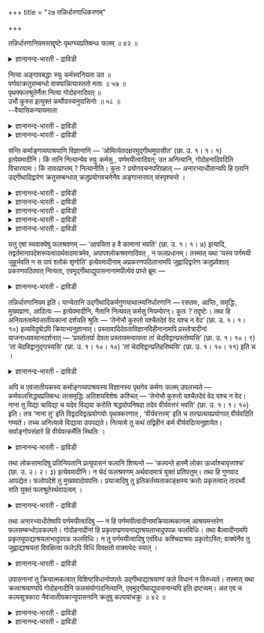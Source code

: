 +++
title = "२७ तन्निर्धारणाधिकरणम्"

+++

तन्निर्धारणानियमस्तद्दृष्टेः पृथग्घ्यप्रतिबन्धः फलम् ॥ ४२ ॥  
<details><summary>ज्ञानानन्द-भारती - द्राविडी</summary>

तन्निर्दारणानियमस्तत्त्रुष्टे: प्रुदक्क्यप्रदिबन्द: पलम् ॥ ४२ ॥
</details>

नित्या अङ्गावबद्धाः स्युः कर्मस्वनियता उत ॥  
पर्णवत्क्रतुसम्बन्धो वाक्यान्नित्यास्ततो मताः ॥ ५७ ॥  
पृथक्फलश्रुतेर्नैता नित्या गोदोहनादिवत् ॥  
उभौ कुरुत इत्युक्तं कर्मोपास्यनुपासिनोः ॥ ५८ ॥  
--वैयासिकन्यायमाला

<details><summary>ज्ञानानन्द-भारती - द्राविडी</summary>

कर्माक्कळिल् अङ्गङ्गळोडु सम्बन्दप्पट्ट उबास ऩैगळ् नित्यम्गळा (अवसियम्
अऩुष्टिक्क वेण्डिय वैगळा)? अल्लदु, अवसियमिल्लैया? वाक्कियत्तिलिरुन्दु
पर्णम् (इलै) पोल यागत्तिऩ् सम्बन्दम् तॆरिगिऱदु। आगैयाल् नित्यमाग
करुदप्पडुगिऩ्ऱऩ।
</details>

<details><summary>ज्ञानानन्द-भारती - द्राविडी</summary>

तऩियाग पलऩ् सॊल्लप्पडुवदाल्, को तोहऩम् पोल इवै नित्यमल्ल, उबासिप्पवऩ्,
उबासिक्कादवऩ् इरुवर् विषयमाग "इरुवरुम् कर्मावै सॆय्गिऱार्गळ्" ऎऩ्ऱु
सॊल्लप्पट्टिरुक्किऱदु।
</details>

सन्ति कर्माङ्गव्यपाश्रयाणि विज्ञानानि — ‘ओमित्येतदक्षरमुद्गीथमुपासीत’
(छा. उ. १। १। १) इत्येवमादीनि। किं तानि नित्यान्येव स्युः कर्मसु ,
पर्णमयीत्वादिवत्; उत अनित्यानि, गोदोहनादिवदिति विचारयामः। किं
तावत्प्राप्तम् ? नित्यानीति। कुतः ? प्रयोगवचनपरिग्रहात् —
अनारभ्याधीतान्यपि हि एतानि उद्गीथादिद्वारेण क्रतुसम्बन्धात्
क्रतुप्रयोगवचनेनैव अङ्गान्तरवत् संस्पृश्यन्ते ।

<details><summary>ज्ञानानन्द-भारती - द्राविडी</summary>

(कर्माक्कळैच् चॆय्युम्बॊऴुदु उत्कीदम् मुदलाऩ कर्माङ्गङ्गळैप्पऱ्ऱिय
उबासऩङ्गळै कट्टायम् अऩुष्टिक्क वेण्डुमा अल्लदु कट्टायमिल्लैया ऎऩ्ऱु
सन्देहम्।
</details>

<details><summary>ज्ञानानन्द-भारती - द्राविडी</summary>

पलासमरत्ताल् सॆय्द जुहुवै उबयोगप् पडुत्तिऩाल् पाबवार्त्तैयै
केट्कमाट्टाऩ् ऎऩ्बदु कर्मावै कुऱिप्पिट्टुच् चॊल्लाद पोदिलुम् कर्मावुक्कु
अङ्गमाऩ जुहुवैप् पऱ्ऱियदाल् कर्माविल् सम्बन्द मुळ्ळदुबोल् इङ्गुम्
कर्माविऱ्कु अङ्गमाऩ उत्कीदम् मुदलियवै पऱ्ऱिय उबासऩङ्गळुक्कुम् कर्माविल्
सम् पन्दम् उण्डु। इत्तगैय अङ्गावबत्त उबासऩङ् गळै कर्माविल् कट्टायम्
सॆय्यवेण्डुम् ऎऩ्ऱु पूर्वबक्षम्।
</details>

<details><summary>ज्ञानानन्द-भारती - द्राविडी</summary>

उबासऩमिल्लाद कर्मावुक्कुम् पलऩेऱ्पडुवदाग सॊल्वदालुम्, उबासऩमिल्लामलुम्
पलर् कर्मावै अऩुष्टिप्पदालुम्, कर्मबलऩैत् तविर उबासऩत्तिऱ्कु वेऱाग पलऩ्
सॊल्लियिरुप्पदालुम् कर्माविल् उबासऩम् कट्टायमिल्लै उबासऩम् सॆय्दाल्
सिऱप्पाऩ पलऩुण्डु ऎऩ्ऱु सित्तान्दम्)।
</details>

<details><summary>ज्ञानानन्द-भारती - द्राविडी</summary>

“ओम् ऎऩ्ऱ इन्द अक्षरस्वरूबमाऩ उत्कीदत्तै उबासिक्कवुम्”
(सान्दोक्यम्।I-१-१) ऎऩ्बदु मुदलाऩ, कर्माविऩ् अङ्गत्तै आसिरयित्तिरुक्किऱ,
उबासऩङ्गळ् इरुक्किऩ्ऱऩ। अवैगळ्, कर्माक्कळिल्, "पर्णमयी” ऎऩ्बदु
मुदलियवैगळैप्पोल, नित्यमागवे (कट्टायम् अऩुष्टिक्क वेण्डियदागवे)
इरुक्किऩ्ऱऩवा? अल्लदु, "कोदोहऩम्" ऎऩ्बदु मुदलियवैगळैप् पोल अनित्यङ्गळा?
ऎऩ्ऱु विसारिक्किऱोम्।
</details>

<details><summary>ज्ञानानन्द-भारती - द्राविडी</summary>

पूर्वबक्षम् : ऎदु किडैक्किऱदु? नित्यङ्गळ् ऎऩ्ऱु। ऎदिऩाल्? पिरयोगत्तैच्
चॊल्लुम् वसऩत्ताल् ऎडुत्तिरुप्पदाल् ऒरु कर्मावैयुम् आरम्बिक्कामले
सॊल्लप्पट्टिरुन्दालुम् इवैगळ् उत्कीदम् मुदलियदु मूलमाग किरदुविऱ्कु
सम्बन्दप्पडुवदाल्, किरदुविऩ् पिरयोगवसऩत्तिऩालेये मऱ्ऱ अङ्गङ्गळ् पोल
सम्बन्दप्पडुगिऩ्ऱऩ।
</details>

यत्तु एषां स्ववाक्येषु फलश्रवणम् — ‘आपयिता ह वै कामानां भवति’ (छा. उ.
१। १। ७) इत्यादि, तद्वर्तमानापदेशरूपत्वादर्थवादमात्रमेव,
अपापश्लोकश्रवणादिवत् , न फलप्रधानम्। तस्मात् यथा ‘यस्य पर्णमयी
जुहूर्भवति न स पापं श्लोकं शृणोति’ इत्येवमादीनाम् अप्रकरणपठितानामपि
जुह्वादिद्वारेण क्रतुप्रवेशात् प्रकरणपठितवत् नित्यता,
एवमुद्गीथाद्युपासनानामपीत्येवं प्राप्ते ब्रूमः —

<details><summary>ज्ञानानन्द-भारती - द्राविडी</summary>

तऩ्ऩैक्सॊल्लुम् वाक्कियङ्गळिल् “कामङ्गळै अडैविप्पवऩाग आगिऱाऩ्”
(सान्दोक्यम्।I;१-७) ऎऩ्बदु मुदलिय पलऩैच् चॊल्वदु ऎदु इवैगळुक्कु
इरुक्किऱदो अदु इरुप्पदैक् कुऱिक्कुम् रूबमायिरुप् पदाल्, “पाबमाऩ
वार्त्तैयै केट्पदिल्लै” ऎऩ्बदु मुदलियदैप् पोल, वॆऱुम् अर्त्तवादम्, पलऩै
पिरदाऩमायुडैयदल्ल। आगैयाल् “ऎवऩुडैय जुहु पलासमरत्ताल् सॆय्यप्पट्टदाय्
इरुक्किऱदो, अवऩ् पाबमाऩ वार्त्तैयै केट्पदिल्लै” ऎऩ्बदु मुदलाऩ वैगळुक्कु
कर्माविऩ् पिरगरणत्तिल् सॊल्लप्पडाद पोदिलुम्, जूहु मुदलियवैगळिऩ् मूलमाय्
किरदुविल् नुऴैवदाल्, कर्माविऩ् पिरगरणत्तिल् सॊल्लप् पट्टिरुप्पवैगळैप्
पोलवे, नित्यत्तऩ्मै ऎऩ्बदु ऎप्पडियो, अप्पडिये उत्कीदम् मुदलाऩ उबासऩङ्ग
ळुक्कुम् (नित्यत्तऩ्मै) ऎऩ्ऱु।
</details>

तन्निर्धारणानियम इति। यान्येतानि उद्गीथादिकर्मगुणयाथात्म्यनिर्धारणानि —
रसतमः, आप्तिः, समृद्धिः, मुख्यप्राणः, आदित्यः — इत्येवमादीनि, नैतानि
नित्यवत् कर्मसु नियम्येरन्। कुतः ? तद्दृष्टेः। तथा हि
अनियतत्वमेवंजातीयकानां दर्शयति श्रुतिः — ‘तेनोभौ कुरुतो यश्चैतदेवं वेद
यश्च न वेद’ (छा. उ. १। १। १०) इत्यविदुषोऽपि क्रियाभ्यनुज्ञानात्।
प्रस्तावादिदेवताविज्ञानविहीनानामपि प्रस्तोत्रादीनां याजनाध्यवसानदर्शनात्
— ‘प्रस्तोतर्या देवता प्रस्तावमन्वायत्ता तां चेदविद्वान्प्रस्तोष्यसि’
(छा. उ. १। १०। ९) ‘तां चेदविद्वानुद्गास्यसि’ (छा. उ. १। १०। १०) ‘तां
चेदविद्वान्प्रतिहरिष्यसि’ (छा. उ. १। १०। ११) इति च ।

<details><summary>ज्ञानानन्द-भारती - द्राविडी</summary>

सित्तान्दम्: इव्विदम् वरुम्बोदु सॊल्गिऱोम्। “अदऩ् निर्दारणत्तिल् नियमम्
इल्लै” ऎऩ्ऱु “रसदमम् आप्ति समिरुत्ति मुक्किय पिराणऩ् आदित्यऩ्" ऎऩ्ऱु इदु
मुदलाऩ उत्कीदम् मुदलिय कर्माक्कळुडैय अङ्गस्वरूब उबासऩङ्गळ् ऎवैयो, अवै
नित्यम् पोल कर्माक्कळिल् नियमिक्कप्पडुबवैयल्ल एऩ्? “अदु काणप्पडुवदाल्"
इदु पोल उळ्ळवैगळुक्कु नियद मिल्लामलिरुक्कुम् तऩ्मैयै
(कट्टायमिल्लैयॆऩ्ऱे) सुरुदि काट्टुगिऱदु। “इदिऩाल् इरुवरुम्
सॆय्गिऱार्गळ्। ऎवऩ् इदै इव्विदम् अऱिन्दिरुक्किऱाऩो अवऩुम् ऎवऩ्
अऱियविल्लैयो अवऩुम्” (सान्दोक्यम्।१-१-१०) ऎऩ्ऱु अऱियादवऩुक्कुम्गूड कर्मा
अऩुमदिक्किऱबडियाल् पिरस्तावम् मुदलियवैगळिऩ् तेवदैगळिऩ् ञाऩमिल् लाद
पिरस्तोदा मुदलाऩवर्गळुक्कुम् यागम् सॆय्दु वैप्पदिल् पिरविरुत्ति
काणप्पडुवदाल्, "हे पिरस्तोदा, ऎन्द तेवदै पिरस्तावत्तै ऒट्टिऩदो
अदैयऱियामल् नीर् पिरस्तावम्। सॆय्दाल् अदैयऱि यामल् उत्काऩम् सॆय्दाल्,
अदैयऱियामल् पिरदिहारम् सॆय्दाल्” (सान्दोक्यम्।I-१०-९) ऎऩ्ऱु।
</details>

अपि च एवंजातीयकस्य कर्माङ्गव्यपाश्रयस्य विज्ञानस्य पृथगेव कर्मणः फलम्
उपलभ्यते — कर्मफलसिद्ध्यप्रतिबन्धः तत्समृद्धिः अतिशयविशेषः कश्चित् —
‘तेनोभौ कुरुतो यश्चैतदेवं वेद यश्च न वेद। नाना तु विद्या चाविद्या च
यदेव विद्यया करोति श्रद्धयोपनिषदा तदेव वीर्यवत्तरं भवति’ (छा. उ. १। १।
१०) इति। तत्र ‘नाना तु’ इति विद्वदविद्वत्प्रयोगयोः पृथक्करणात् ,
‘वीर्यवत्तरम्’ इति च तरप्प्रत्ययप्रयोगात् वीर्यवदिति गम्यते। तच्च
अनित्यत्वे विद्याया उपपद्यते। नित्यत्वे तु कथं तद्विहीनं कर्म
वीर्यवदित्यनुज्ञायेत। सर्वाङ्गोपसंहारे हि वीर्यवत्कर्मेति स्थितिः ।

<details><summary>ज्ञानानन्द-भारती - द्राविडी</summary>

मेलुम्, इदुबोलुळ्ळ कर्मावै आसिरयित्तुळ्ळ उबासऩङ्गळुक्कु कर्मावैक्
काट्टिलुम् वेऱागवे पलऩ् काण्गिऱदु। कर्मावुक्कु पलऩ् सित्तिक्कत्
तडैयेऱ्पडामै अदऩ् समिरुत्ति ऎऩ्ऱ तऩिच्चिऱप्पु। “ऎवऩ् इदै इव्विदम्
अऱिगिऱाऩो, ऎवऩ् अऱियविल्लैयो, इरुवरुमे इदिऩाल् सॆय्गिऱार्गळ्। आऩाल्
अऱिवुम्, अऱिविऩ्मैयुम् वॆव्वेऱु पलऩुळ् ळवै ऎदै उबासऩत्तुडऩ् सिरत्तैयुडऩ्
रहस्य तेवदात्याऩत्तुडऩ् सॆय्गिऱाऩो अदुवे अदिगमाऩ वीर्यमुळ्ळदाग
इरुक्कुम्" (सान्दोक्यम्।I-१-१०) ऎऩ्ऱु अङ्गु “आऩाल् वॆव्वेऱु" ऎऩ्ऱु
अऱिन्दवऩ् सॆय्वदैयुम् अऱियादवऩ् सॆय्वदैयुम् तऩित्तऩि याग
पिरित्तिरुप्पदिऩालुम्, “अदिगमाऩ वीर्यमुळ्ळदाग” ऎऩ्ऱु “तर” ऎऩ्ऱ उरुबै
उबयोगित्तिरुप्पदिऩालुम् उबासऩमिल्लामल् सॆय्युम् कर्मा कूड वीर्यमुळ्ळदु
ऎऩ्ऱु तॆरिगिऱदु। अदुवो वित्यैक्कु अनित्यत्तऩ्मै (कट्टायम् इल्लै)
ऎऩ्ऱिरुन्दाल्दाऩ् पॊरुन्दुम् नित्यत्तऩ्मै ऎऩ्ऱिरुन्दाल्, अदु (वित्यै)
इल्लाद कर्मा वीर्यमुळ्ळदॆऩ्ऱु ऎप्पडि अऩुमदिक्क मुडियुम्? ऎल्ला
अङ्गङ्गळुम् सेर्न्दिरुन्दाल् अल्लवा कर्मा वीर्यमुळ्ळदु, ऎऩ्बदु
वास्तवनिलै?
</details>

तथा लोकसामादिषु प्रतिनियतानि प्रत्युपासनं फलानि शिष्यन्ते — ‘कल्पन्ते
हास्मै लोका ऊर्ध्वाश्चावृत्ताश्च’ (छा. उ. २। २। ३) इत्येवमादीनि। न
चेदं फलश्रवणम् अर्थवादमात्रं युक्तं प्रतिपत्तुम्। तथा हि गुणवाद
आपद्येत। फलोपदेशे तु मुख्यवादोपपत्तिः। प्रयाजादिषु तु
इतिकर्तव्यताकाङ्क्षस्य क्रतोः प्रकृतत्वात् तादर्थ्ये सति युक्तं
फलश्रुतेरर्थवादत्वम् ।

<details><summary>ज्ञानानन्द-भारती - द्राविडी</summary>

अप्पडिये, लोगङ्गळाग सामङ्गळै पाविक्क वेण्डुमॆऩ्ऱदु मुदलाऩ उबासऩङ्गळिल्
ऒव्वॊरु उबासऩत्तिऱ्कुम् तऩित्तऩि नियदमाऩ पलऩ्गळ् सॊल्लप्पडुगिऩ्ऱऩ।
“अवऩुक्कु मेलुळ्ळ लोगङ् गळुम् कीऴुळ्ळ लोगङ्गळुम् एऱ्पडुगिऩ्ऱऩ"
(सान्दोक्यम्।II-२-३) ऎऩ्ऱ इदु मुदलाऩवैगळ्। इव्विदम् पलऩैच्
चॊल्लियिरुप्पदु वॆऱुम् अर्त्तवादम् ऎऩ्ऱु तॆरिन्दु कॊळ्वदु युक्तमागादु।
अप्पडियाऩाल् कुणवादम् ऎऩ्ऱु एऱ्पट्टुविडुम्। पलऩ् उबदेसिक्कप्पडुम्बोदु
मुक्कियमॆऩ्ऱु सॊल्वदे नियायम्। पिरयाजम् मुदलिय विषयङ्गळिलो ऎव्विदम्
सॆय्वदॆऩ्बदै अबेक्षिक्किऱ किरदु पिरगिरुदमायिरुप् पदाल्, अदऱ्काग
ऎऩ्ऱिरुक्कुम्बोदु पलऩै सॊल्वदु अर्त्तवादम् ऎऩ्बदु युक्तमागुम्।
</details>

तथा अनारभ्याधीतेष्वपि पर्णमयीत्वादिषु — न हि
पर्णमयीत्वादीनामक्रियात्मकानाम् आश्रयमन्तरेण फलसम्बन्धोऽवकल्पते।
गोदोहनादीनां हि प्रकृताप्प्रणयनाद्याश्रयलाभादुपपन्नः फलविधिः। तथा
बैल्वादीनामपि प्रकृतयूपाद्याश्रयलाभादुपपन्नः फलविधिः। न तु
पर्णमयीत्वादिषु एवंविधः कश्चिदाश्रयः प्रकृतोऽस्ति; वाक्येनैव तु
जुह्वाद्याश्रयतां विवक्षित्वा फलेऽपि विधिं विवक्षतो वाक्यभेदः स्यात् ।

<details><summary>ज्ञानानन्द-भारती - द्राविडी</summary>

अप्पडिये ऒऩ्ऱैयुमारम्बिक्कामल् सॊल्लप् पट्ट "पर्णमयीत्वम्"
मुदलियवैगळिलुम् (अर्त्त वादम् ऎऩ्बदु युक्तमागुम्) एऩॆऩ्ऱाल्
“पर्णमयीत्वम्" मुदलिय किरियास्वरूबमऱ्ऱवैगळुक्कु, आसिरयत्तै (आसिरयमाऩ
कर्मावै) विट्टु पलऩुडऩ् सम्बन्दम् पॊरुन्दादल्लवा? "कोदोहऩम्” मुदलियवैग
ळुक्कु पिरगिरुदमायुळ्ळ “अप्-पिरणयऩम्” मुदलिय आसिरयम् किडैत्तिरुप्पदाल्,
पलऩै विदिप्पदु पॊरुन्दुम्। अप्पडिये “पैल्वम्" मुदलियवैग ळुक्कुम्
पिरगिरुदमाऩ “यूबम्” मुदलिय आसिरयम् किडैत्तिरुप्पदाल्, पलऩै विदिप्पदु
पॊरुन्दुम्, 'पर्णमयीत्वम्" मुदलाऩवैगळिलो इदुमादिरि ऎन्द आसिरयमुम्
पिरगिरुदमायिल्लै। अन्द वाक्यत्तैक् कॊण्डे जूहु मुदलियदिऱ्कु मुदलियदिऱ्कु
आसिरयत्तऩ्मै सॊल्लि पलऩ् विषयमायुम् विदियैच् चॊल्ल निऩैप्पवऩुक्कु वाक्य
पेदम् (वाक्यत्तै इरण्डाग पिळप्पदु) ऎऩ्ऱ तोषम् एऱ्पडुम्।
</details>

उपासनानां तु क्रियात्मकत्वात् विशिष्टविधानोपपत्तेः उद्गीथाद्याश्रयाणां
फले विधानं न विरुध्यते। तस्मात् यथा क्रत्वाश्रयाण्यपि गोदोहनादीनि
फलसंयोगादनित्यानि, एवमुद्गीथाद्युपासनान्यपि इति द्रष्टव्यम्। अत एव च
कल्पसूत्रकारा नैवंजातीयकान्युपासनानि क्रतुषु कल्पयांचक्रुः ॥ ४२ ॥

<details><summary>ज्ञानानन्द-भारती - द्राविडी</summary>

उत्कीदम् मुदलियदै आसिरयित्तिरुप्पवैगळाऩ उबासऩङ्गळो
किरियारूबमागवेयिरुप्पदाल् पलऩु टऩ् सेर्त्तु विदिप्पदु पॊरुन्दुमाऩदाल्
पलऩै विदिप्पदु विरोदप्पडादु।
</details>

<details><summary>ज्ञानानन्द-भारती - द्राविडी</summary>

आगैयाल्, ऎप्पडि किरदुवै आसिरयमायुडैय “कोदोहऩम्" मुदलियवै पलऩुडऩ्
सेरुवदाल् अनित्यङ्गळो, अप्पडिये उत्कीदम् मुदलाऩ उबास ऩङ्गळुम् ऎऩ्ऱु अऱिय
वेण्डुम्। अदिऩालेयेदाऩ् कल्ब सूत्रक्कारर्गळ्, इदु मादिरियुळ्ळ उबासऩङ्गळै
यागङ्गळिल् सेर्क्कविल्लै।
</details>

